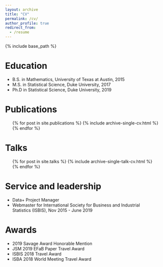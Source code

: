 ```yaml
---
layout: archive
title: "CV"
permalink: /cv/
author_profile: true
redirect_from:
  - /resume
---
```


{% include base_path %}

Education
======
* B.S. in Mathematics, University of Texas at Austin, 2015
* M.S. in Statistical Science, Duke University, 2017
* Ph.D in Statistical Science, Duke University, 2019

Publications
======
  <ul>{% for post in site.publications %}
    {% include archive-single-cv.html %}
  {% endfor %}</ul>

Talks
======
  <ul>{% for post in site.talks %}
    {% include archive-single-talk-cv.html %}
  {% endfor %}</ul>


Service and leadership
======
* Data+ Project Manager
* Webmaster for International Society for Business and Industrial Statistics (ISBIS), Nov 2015 - June 2019

Awards
======
* 2019 Savage Award Honorable Mention
* JSM 2019 EFaB Paper Travel Award
* ISBIS 2018 Travel Award
* ISBA 2018 World Meeting Travel Award
